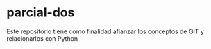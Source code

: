 # parcial-dos
Este repositorio tiene como finalidad afianzar los conceptos de GIT y relacionarlos con Python
